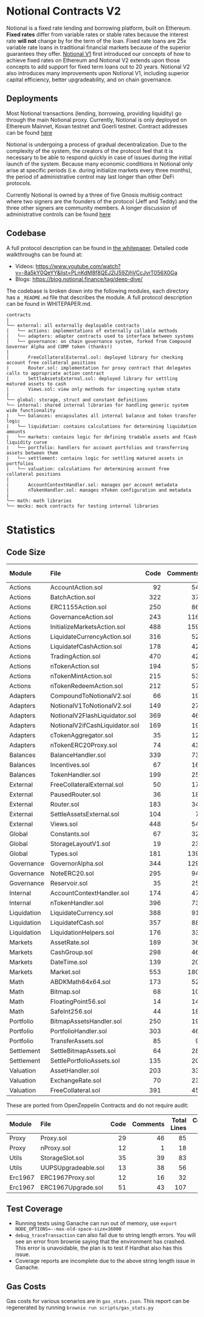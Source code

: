 # Notional Contracts V2

Notional is a fixed rate lending and borrowing platform, built on Ethereum. **Fixed rates** differ from variable rates or stable rates because the interest rate **will not** change by for the term of the loan. Fixed rate loans are 25x variable rate loans in traditional financial markets because of the superior guarantees they offer. [Notional V1](https://github.com/notional-finance/contracts) first introduced our concepts of how to achieve fixed rates on Ethereum and Notional V2 extends upon those concepts to add support for fixed term loans out to 20 years. Notional V2 also introduces many improvements upon Notional V1, including superior capital efficiency, better upgradeability, and on chain governance.

## Deployments

Most Notional transactions (lending, borrowing, providing liquidity) go through the main Notional proxy. Currently, Notional is only deployed on Ethereum Mainnet, Kovan testnet and Goerli testnet. Contract addresses can be found [here](https://docs.notional.finance/developer-documentation/#deployed-contract-addresses)

Notional is undergoing a process of gradual decentralization. Due to the complexity of the system, the creators of the protocol feel that it is necessary to be able to respond quickly in case of issues during the initial launch of the system. Because many economic conditions in Notional only arise at specific periods (i.e. during initialize markets every three months), the period of administrative control may last longer than other DeFi protocols.

Currently Notional is owned by a three of five Gnosis multisig contract where two signers are the founders of the protocol (Jeff and Teddy) and the three other signers are community members. A longer discussion of administrative controls can be found [here](https://docs.notional.finance/developer-documentation/on-chain/notional-governance-reference)

## Codebase

A full protocol description can be found in [the whitepaper](WHITEPAPER.md). Detailed code walkthroughs can be found at:

- Videos: https://www.youtube.com/watch?v=-8a5kY0QeYY&list=PLnKdM8f8QEJ2lJ59ZjhVCcJvrT056X0Ga
- Blogs: https://blog.notional.finance/tag/deep-dive/ 

The codebase is broken down into the following modules, each directory has a `_README.md` file that describes the module. A full protocol description can be found in WHITEPAPER.md.

```
contracts
|
└── external: all externally deployable contracts
|   └── actions: implementations of externally callable methods
|   └── adapters: adapter contracts used to interface between systems
|   └── governance: on chain governance system, forked from Compound Governor Alpha and COMP token (thanks!)
|
|       FreeCollateralExternal.sol: deployed library for checking account free collateral positions
|       Router.sol: implementation for proxy contract that delegates calls to appropriate action contract
|       SettleAssetsExternal.sol: deployed library for settling matured assets to cash
|       Views.sol: view only methods for inspecting system state
|
└── global: storage, struct and constant definitions
└── internal: shared internal libraries for handling generic system wide functionality
|   └── balances: encapsulates all internal balance and token transfer logic
|   └── liquidation: contains calculations for determining liquidation amounts
|   └── markets: contains logic for defining tradable assets and fCash liquidity curve
|   └── portfolio: handlers for account portfolios and transferring assets between them
|   └── settlement: contains logic for settling matured assets in portfolios
|   └── valuation: calculations for determining account free collateral positions
|
|       AccountContextHandler.sol: manages per account metadata
|       nTokenHandler.sol: manages nToken configuration and metadata
|
└── math: math libraries
└── mocks: mock contracts for testing internal libraries
```

# Statistics

## Code Size

| Module      | File                           | Code | Comments | Total Lines | Complexity / Line |
| :---------- | :----------------------------- | ---: | -------: | ----------: | ----------------: |
| Actions     | AccountAction.sol              |   92 |       54 |         170 |              10.9 |
| Actions     | BatchAction.sol                |  322 |       37 |         404 |              16.8 |
| Actions     | ERC1155Action.sol              |  250 |       86 |         381 |              18.0 |
| Actions     | GovernanceAction.sol           |  243 |      116 |         399 |              11.5 |
| Actions     | InitializeMarketsAction.sol    |  488 |      159 |         725 |              10.2 |
| Actions     | LiquidateCurrencyAction.sol    |  316 |       52 |         399 |               0.9 |
| Actions     | LiquidatefCashAction.sol       |  178 |       42 |         243 |               1.7 |
| Actions     | TradingAction.sol              |  470 |       42 |         571 |              11.3 |
| Actions     | nTokenAction.sol               |  194 |       57 |         290 |               9.3 |
| Actions     | nTokenMintAction.sol           |  215 |       53 |         303 |              14.9 |
| Actions     | nTokenRedeemAction.sol         |  212 |       57 |         308 |              14.6 |
| Adapters    | CompoundToNotionalV2.sol       |   66 |       19 |          99 |              10.6 |
| Adapters    | NotionalV1ToNotionalV2.sol     |  149 |       27 |         203 |               3.4 |
| Adapters    | NotionalV2FlashLiquidator.sol  |  369 |       46 |         473 |              18.4 |
| Adapters    | NotionalV2ifCashLiquidator.sol |  169 |       19 |         213 |               7.7 |
| Adapters    | cTokenAggregator.sol           |   35 |       12 |          59 |               2.9 |
| Adapters    | nTokenERC20Proxy.sol           |   74 |       43 |         136 |               0.0 |
| Balances    | BalanceHandler.sol             |  339 |       73 |         470 |              17.4 |
| Balances    | Incentives.sol                 |   67 |       16 |          98 |              10.4 |
| Balances    | TokenHandler.sol               |  199 |       25 |         260 |              21.6 |
| External    | FreeCollateralExternal.sol     |   50 |       17 |          77 |               6.0 |
| External    | PausedRouter.sol               |   36 |       18 |          65 |              22.2 |
| External    | Router.sol                     |  183 |       34 |         239 |              35.0 |
| External    | SettleAssetsExternal.sol       |  104 |        7 |         127 |               6.7 |
| External    | Views.sol                      |  448 |       54 |         564 |               5.8 |
| Global      | Constants.sol                  |   67 |       32 |         116 |               0.0 |
| Global      | StorageLayoutV1.sol            |   19 |       23 |          49 |               0.0 |
| Global      | Types.sol                      |  181 |      139 |         347 |               0.0 |
| Governance  | GovernorAlpha.sol              |  344 |      129 |         546 |              13.1 |
| Governance  | NoteERC20.sol                  |  295 |       94 |         456 |              14.2 |
| Governance  | Reservoir.sol                  |   35 |       25 |          73 |               5.7 |
| Internal    | AccountContextHandler.sol      |  174 |       47 |         262 |              30.5 |
| Internal    | nTokenHandler.sol              |  396 |       73 |         535 |               8.1 |
| Liquidation | LiquidateCurrency.sol          |  388 |       91 |         539 |              12.9 |
| Liquidation | LiquidatefCash.sol             |  357 |       88 |         506 |              11.2 |
| Liquidation | LiquidationHelpers.sol         |  176 |       33 |         236 |              13.6 |
| Markets     | AssetRate.sol                  |  189 |       36 |         263 |              11.6 |
| Markets     | CashGroup.sol                  |  298 |       46 |         387 |               6.0 |
| Markets     | DateTime.sol                   |  139 |       20 |         190 |              28.8 |
| Markets     | Market.sol                     |  553 |      180 |         835 |              10.1 |
| Math        | ABDKMath64x64.sol              |  173 |       52 |         250 |              46.2 |
| Math        | Bitmap.sol                     |   68 |       10 |          87 |              22.1 |
| Math        | FloatingPoint56.sol            |   14 |       14 |          34 |               7.1 |
| Math        | SafeInt256.sol                 |   44 |       18 |          87 |              31.8 |
| Portfolio   | BitmapAssetsHandler.sol        |  250 |       19 |         310 |              11.6 |
| Portfolio   | PortfolioHandler.sol           |  303 |       46 |         400 |              20.1 |
| Portfolio   | TransferAssets.sol             |   85 |        9 |         106 |              11.8 |
| Settlement  | SettleBitmapAssets.sol         |   64 |       28 |         106 |              15.6 |
| Settlement  | SettlePortfolioAssets.sol      |  135 |       20 |         181 |              23.7 |
| Valuation   | AssetHandler.sol               |  203 |       33 |         275 |              16.7 |
| Valuation   | ExchangeRate.sol               |   70 |       23 |         108 |              14.3 |
| Valuation   | FreeCollateral.sol             |  391 |       45 |         495 |              15.9 |

These are ported from OpenZeppelin Contracts and do not require audit:

| Module  | File                | Code | Comments | Total Lines | Complexity / Line |
| :------ | :------------------ | ---: | -------: | ----------: | ----------------: |
| Proxy   | Proxy.sol           |   29 |       46 |          85 |               3.4 |
| Proxy   | nProxy.sol          |   12 |        1 |          18 |               0.0 |
| Utils   | StorageSlot.sol     |   35 |       39 |          83 |               0.0 |
| Utils   | UUPSUpgradeable.sol |   13 |       38 |          56 |               0.0 |
| Erc1967 | ERC1967Proxy.sol    |   12 |       16 |          32 |               8.3 |
| Erc1967 | ERC1967Upgrade.sol  |   51 |       43 |         107 |              11.8 |

## Test Coverage

- Running tests using Ganache can run out of memory, use `export NODE_OPTIONS=--max-old-space-size=16000`
- `debug_traceTransaction` can also fail due to string length errors. You will see an error from brownie saying that the environment has crashed. This error is unavoidable, the plan is to test if Hardhat also has this issue.
- Coverage reports are incomplete due to the above string length issue in Ganache.

## Gas Costs

Gas costs for various scenarios are in `gas_stats.json`. This report can be regenerated by running `brownie run scripts/gas_stats.py`
